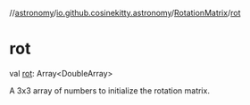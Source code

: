 //[astronomy](../../../index.md)/[io.github.cosinekitty.astronomy](../index.md)/[RotationMatrix](index.md)/[rot](rot.md)

# rot

val [rot](rot.md): Array&lt;DoubleArray&gt;

A 3x3 array of numbers to initialize the rotation matrix.
